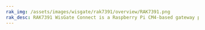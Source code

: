 ```yaml
---
rak_img: /assets/images/wisgate/rak7391/overview/RAK7391.png
rak_desc: RAK7391 WisGate Connect is a Raspberry Pi CM4-based gateway product meant to support different radio and WisBlock modules. It has several interfaces to meet the needs of different developers - HDMI, Ethernet, USB, mPCIe, CSI, DSI, M.2, WisBlock, PoE, and Raspberry Pi HAT.
---
```


<rk-redirect to="/Product-Categories/WisGate/RAK7391/Overview/" />